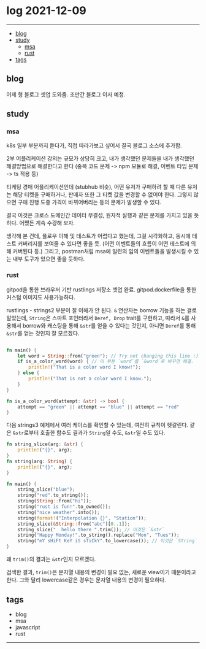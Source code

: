 # log 2021-12-09

--------------------------

- [blog](#blog)
- [study](#study)
  - [msa](#msa)
  - [rust](#rust)
- [tags](#tags)

## blog

어제 형 블로그 셋업 도와줌.
조만간 블로그 이사 예정.

## study

### msa

k8s 일부 부분까지 듣다가, 직접 따라가보고 싶어서 결국 블로그 소스에 추가함.

2부 어플리케이션 강의는 규모가 상당히 크고, 내가 생각했던 문제들을 내가 생각했던 해결방법으로 해결한다고 한다 (중복 코드 문제 -> npm 모듈로 해결, 이벤트 타입 문제 -> ts 적용 등)

티케팅 경매 어플리케이션인데 (stubhub 비슷), 어떤 유저가 구매하려 할 때 다른 유저는 해당 티켓을 구매하거나, 판매자 또한 그 티켓 값을 변경할 수 없어야 한다.
그렇지 않으면 구매 진행 도중 가격이 바뀌어버리는 등의 문제가 발생할 수 있다.

결국 이것은 크로스 도메인간 데이터 무결성, 원자적 실행과 같은 문제를 가지고 있을 듯하다.
어쨌든 계속 수강해 보자.

생각해 본 건데, 플로우 이해 및 테스트가 어렵다고 했는데, 그걸 시각화하고, 동시에 테스트 커버리지를 보여줄 수 있다면 좋을 듯. (어떤 이벤트들의 흐름이 어떤 테스트에 의해 커버된다 등.)
그리고, postman처럼 msa에 일련의 임의 이벤트들을 발생시킬 수 있는 내부 도구가 있으면 좋을 듯하다.


### rust

gitpod을 통한 브라우저 기반 rustlings 저장소 셋업 완료.
gitpod.dockerfile을 통한 커스텀 이미지도 사용가능하다.

rustlings - strings2 부분이 잘 이해가 안 된다.
`&` 연산자는 borrow 기능을 하는 걸로 알았는데, `String`은 스마트 포인터라서 `Deref, Drop` trait를 구현하고, 따라서 `&`를 사용해서 borrow와 캐스팅을 통해 `&str`를 얻을 수 있다는 것인지, 아니면 `Deref`를 통해 `&str`를 얻는 것인지 잘 모르겠다.

```rs

fn main() {
    let word = String::from("green"); // Try not changing this line :)
    if is_a_color_word(word) { // 이 부분 `word`를 `&word`로 바꾸면 해결.
        println!("That is a color word I know!");
    } else {
        println!("That is not a color word I know.");
    }
}

fn is_a_color_word(attempt: &str) -> bool {
    attempt == "green" || attempt == "blue" || attempt == "red"
}
```

다음 strings3 예제에서 여러 케이스를 확인할 수 있는데, 여전히 규칙이 헷갈린다. 같은 `&str`로부터 호출한 함수도 결과가 `String`일 수도, `&str`일 수도 있다.

```rs
fn string_slice(arg: &str) {
    println!("{}", arg);
}
fn string(arg: String) {
    println!("{}", arg);
}

fn main() {
    string_slice("blue");
    string("red".to_string());
    string(String::from("hi"));
    string("rust is fun!".to_owned());
    string("nice weather".into());
    string(format!("Interpolation {}", "Station"));
    string_slice(&String::from("abc")[0..1]);
    string_slice("  hello there ".trim()); // 이것은 `&str`
    string("Happy Monday!".to_string().replace("Mon", "Tues"));
    string("mY sHiFt KeY iS sTiCkY".to_lowercase()); // 이것은 `String`
}
```

왜 `trim()`의 결과는 `&str`인지 모르겠다.

검색한 결과, `trim()`은 문자열 내용의 변경이 필요 없는, 새로운 view이기 때문이라고 한다.
그와 달리 lowercase같은 경우는 문자열 내용의 변경이 필요하다.


## tags
- blog
- msa
- javascript
- rust

--------------------------

